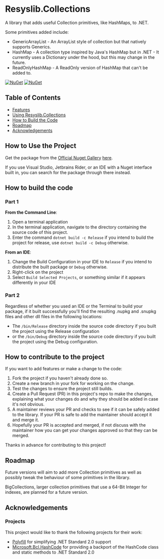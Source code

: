 ﻿# Resyslib.Collections
A library that adds useful Collection primitives, like HashMaps, to .NET.

Some primitives added include:
* GenericArrayList - An ArrayList style of collection but that natively supports Generics.
* HashMap - A collection type inspired by Java's HashMap but in .NET - It currently uses a Dictionary under the hood, but this may change in the future.
* ReadOnlyHashMap - A ReadOnly version of HashMap that can't be added to.

[![NuGet](https://img.shields.io/nuget/v/AlastairLundy.Resyslib.Collections.svg)](https://www.nuget.org/packages/AlastairLundy.Resyslib.Collections/) 
[![NuGet](https://img.shields.io/nuget/dt/AlastairLundy.Resyslib.Collections.svg)](https://www.nuget.org/packages/AlastairLundy.Resyslib.Collections/)

## Table of Contents
* [Features](#features)
* [Using Resyslib.Collections](#how-to-use-the-project)
* [How to Build the Code](#how-to-build-the-code)
* [Roadmap](#roadmap)
* [Acknowledgements](#acknowledgements)

## How to Use the Project
Get the package from the [Official Nuget Gallery](https://nuget.org/) [here](https://www.nuget.org/packages/AlastairLundy.Resyslib.Collections).

If you use Visual Studio, Jetbrains Rider, or an IDE with a Nuget interface built in, you can search for the package through there instead.

## How to build the code

### Part 1
**From the Command Line**: 
1. Open a terminal application
2. In the terminal application, navigate to the directory containing the source code of this project.
3. Enter the command ``dotnet build -c Release`` if you intend to build the project for release, use ``dotnet build -c Debug`` otherwise.

**From an IDE**:
1. Change the Build Configuration in your IDE to ``Release`` if you intend to distribute the built package or ``Debug`` otherwise.
2. Right-click on the project 
3. Select ``Build Selected Projects``, or something similar if it appears differently in your IDE

### Part 2
Regardless of whether you used an IDE or the Terminal to build your package, if it built successfully you'll find the resulting .nupkg and .snupkg files and other dll files in the following locations:
* The ```/bin/Release``` directory inside the source code directory if you built the project using the Release configuration
* or the ``/bin/Debug`` directory inside the source code directory if you built the project using the Debug configuration.

## How to contribute to the project
If you want to add features or make a change to the code:
1. Fork the project if you haven't already done so.
2. Create a new branch in your fork for working on the change.
3. Test the changes to ensure the project still builds.
4. Create a Pull Request (PR) in this project's repo to make the changes, explaining what your changes do and why they should be added in case it's not obvious.
5. A maintainer reviews your PR and checks to see if it can be safely added to the library. If your PR is safe to add the maintainer should accept it and merge it.
6. Hopefully your PR is accepted and merged, if not discuss with the maintainer how you can get your changes approved so that they can be merged.

Thanks in advance for contributing to this project!

## Roadmap
Future versions will aim to add more Collection primitives as well as possibly tweak the behaviour of some primitives in the library.

BigCollections, larger collection primitives that use a 64-Bit Integer for indexes, are planned for a future version.

## Acknowledgements

### Projects
This project would like to thank the following projects for their work:
* [Polyfill](https://github.com/SimonCropp/Polyfill) for simplifying .NET Standard 2.0 support
* [Microsoft.Bcl.HashCode](https://github.com/dotnet/maintenance-packages) for providing a backport of the HashCode class and static methods to .NET Standard 2.0
